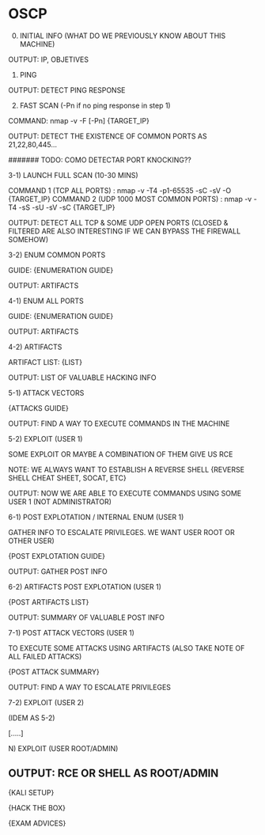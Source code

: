 # OSCP

0) INITIAL INFO (WHAT DO WE PREVIOUSLY KNOW ABOUT THIS MACHINE)

OUTPUT: IP, OBJETIVES

1) PING

OUTPUT: DETECT PING RESPONSE

2) FAST SCAN (-Pn if no ping response in step 1)

COMMAND: nmap -v -F [-Pn] {TARGET_IP}

OUTPUT: DETECT THE EXISTENCE OF COMMON PORTS AS 21,22,80,445...

####### TODO: COMO DETECTAR PORT KNOCKING??

3-1) LAUNCH FULL SCAN (10-30 MINS)

COMMAND 1 (TCP ALL PORTS) : nmap -v -T4 -p1-65535 -sC -sV -O {TARGET_IP}
COMMAND 2 (UDP 1000 MOST COMMON PORTS) : nmap -v -T4 -sS -sU -sV -sC {TARGET_IP}

OUTPUT: DETECT ALL TCP & SOME UDP OPEN PORTS (CLOSED & FILTERED ARE ALSO INTERESTING IF WE CAN BYPASS THE FIREWALL SOMEHOW)

3-2) ENUM COMMON PORTS 

GUIDE: {ENUMERATION GUIDE}

OUTPUT: ARTIFACTS

4-1) ENUM ALL PORTS

GUIDE: {ENUMERATION GUIDE}

OUTPUT: ARTIFACTS

4-2) ARTIFACTS

ARTIFACT LIST: {LIST}

OUTPUT: LIST OF VALUABLE HACKING INFO

5-1) ATTACK VECTORS

{ATTACKS GUIDE}

OUTPUT: FIND A WAY TO EXECUTE COMMANDS IN THE MACHINE

5-2) EXPLOIT (USER 1)

SOME EXPLOIT OR MAYBE A COMBINATION OF THEM GIVE US RCE 

NOTE: WE ALWAYS WANT TO ESTABLISH A REVERSE SHELL {REVERSE SHELL CHEAT SHEET, SOCAT, ETC} 

OUTPUT: NOW WE ARE ABLE TO EXECUTE COMMANDS USING SOME USER 1 (NOT ADMINISTRATOR)

6-1) POST EXPLOTATION / INTERNAL ENUM (USER 1)

GATHER INFO TO ESCALATE PRIVILEGES. WE WANT USER ROOT OR OTHER USER)

{POST EXPLOTATION GUIDE}

OUTPUT: GATHER POST INFO

6-2) ARTIFACTS POST EXPLOTATION (USER 1)

{POST ARTIFACTS LIST}

OUTPUT: SUMMARY OF VALUABLE POST INFO

7-1) POST ATTACK VECTORS (USER 1)

TO EXECUTE SOME ATTACKS USING ARTIFACTS (ALSO TAKE NOTE OF ALL FAILED ATTACKS)

{POST ATTACK SUMMARY}

OUTPUT: FIND A WAY TO ESCALATE PRIVILEGES 

7-2) EXPLOIT (USER 2)

(IDEM AS 5-2)

[.....]

N) EXPLOIT (USER ROOT/ADMIN)

OUTPUT: RCE OR SHELL AS ROOT/ADMIN
--------------------------------------------------------------

{KALI SETUP}

{HACK THE BOX}

{EXAM ADVICES}
